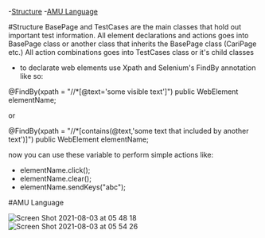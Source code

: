 
-[Structure](#structure)
-[AMU Language](#amu-language)

#Structure
BasePage and TestCases are the main classes that hold out important test information.
All element declarations and actions goes into BasePage class or another class that inherits the BasePage class (CariPage etc.)
All action combinations goes into TestCases class or it's child classes

- to declarate web elements use Xpath and Selenium's FindBy annotation like so:

@FindBy(xpath = "//*[@text='some visible text']")
public WebElement elementName;

or

@FindBy(xpath = "//*[contains(@text,'some text that included by another text')]")
public WebElement elementName;

now you can use these variable to perform simple actions like:

- elementName.click();
- elementName.clear();
- elementName.sendKeys("abc");


#AMU Language







![Screen Shot 2021-08-03 at 05 48 18](https://user-images.githubusercontent.com/71753904/128037175-676230fe-e5c1-4a19-b421-6934d86fb90b.png)
![Screen Shot 2021-08-03 at 05 54 26](https://user-images.githubusercontent.com/71753904/128037505-c1e1320c-f0be-4722-a779-3216043b223d.png)


